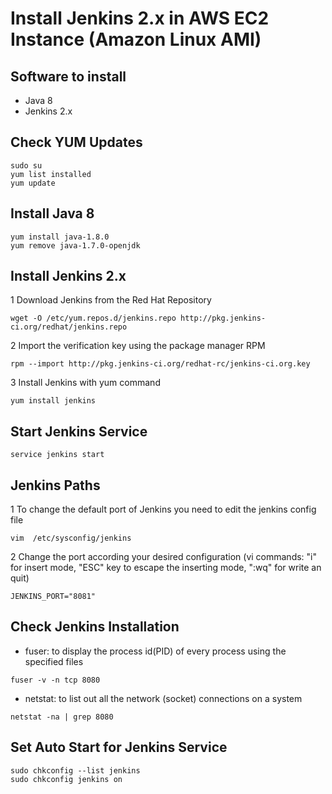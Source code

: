# Install Jenkins 2.x in AWS EC2 Instance (Amazon Linux AMI)

## Software to install
* Java 8
* Jenkins 2.x

## Check YUM Updates
```
sudo su
yum list installed
yum update
```

## Install Java 8
```
yum install java-1.8.0
yum remove java-1.7.0-openjdk
```

## Install Jenkins 2.x
1 Download Jenkins from the Red Hat Repository
```
wget -O /etc/yum.repos.d/jenkins.repo http://pkg.jenkins-ci.org/redhat/jenkins.repo
```
2 Import the verification key using the package manager RPM
```
rpm --import http://pkg.jenkins-ci.org/redhat-rc/jenkins-ci.org.key
```
3 Install Jenkins with yum command
```
yum install jenkins
```

## Start Jenkins Service
```
service jenkins start
```

## Jenkins Paths
1 To change the default port of Jenkins you need to edit the jenkins config file
```
vim  /etc/sysconfig/jenkins
```
2 Change the port according your desired configuration (vi commands: "i" for insert mode, "ESC" key to escape the inserting mode, ":wq" for write an quit) 
```
JENKINS_PORT="8081"
```

## Check Jenkins Installation
* fuser: to display the process id(PID) of every process using the specified files
```
fuser -v -n tcp 8080
```
* netstat: to list out all the network (socket) connections on a system
```
netstat -na | grep 8080
```

## Set Auto Start for Jenkins Service
```
sudo chkconfig --list jenkins
sudo chkconfig jenkins on
```
